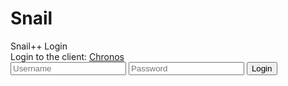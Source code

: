 # Snail
<div class="title-bar">
  Snail++ Login
</div>

<div class="info-bar">
  Login to the client: <a href="https://snail++.com" target="blank">Chronos</a>
</div>

<div class="wrap">
  <form method="post">
    <input type="text" id="username" placeholder="Username">
    <input type="password" id="password" placeholder="Password">
    <input type="submit" class="submit" id="login" value="Login">
  </form>
</div>

